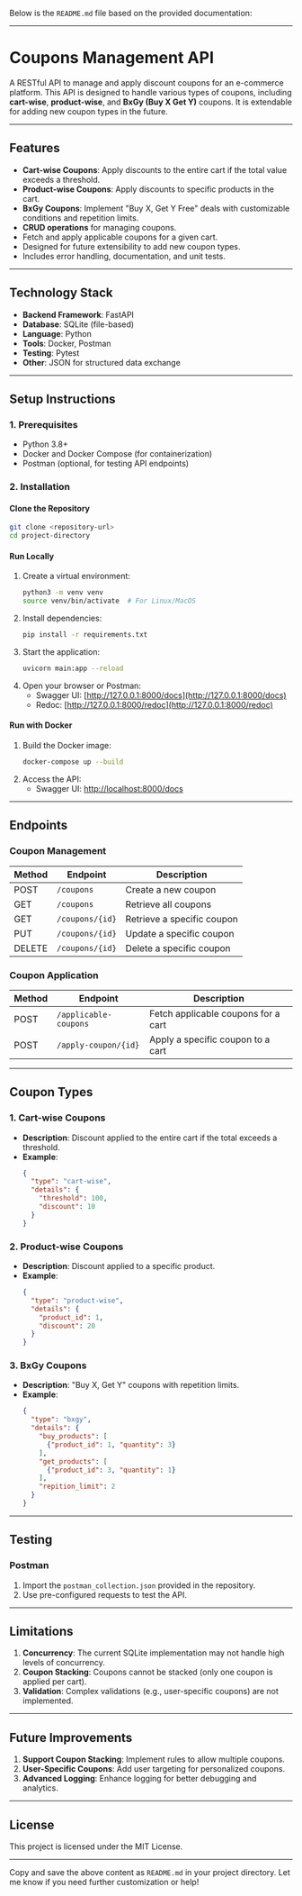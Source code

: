 Below is the `README.md` file based on the provided documentation:

---

# Coupons Management API

A RESTful API to manage and apply discount coupons for an e-commerce platform. This API is designed to handle various types of coupons, including **cart-wise**, **product-wise**, and **BxGy (Buy X Get Y)** coupons. It is extendable for adding new coupon types in the future.

---

## Features

- **Cart-wise Coupons**: Apply discounts to the entire cart if the total value exceeds a threshold.
- **Product-wise Coupons**: Apply discounts to specific products in the cart.
- **BxGy Coupons**: Implement "Buy X, Get Y Free" deals with customizable conditions and repetition limits.
- **CRUD operations** for managing coupons.
- Fetch and apply applicable coupons for a given cart.
- Designed for future extensibility to add new coupon types.
- Includes error handling, documentation, and unit tests.

---

## Technology Stack

- **Backend Framework**: FastAPI
- **Database**: SQLite (file-based)
- **Language**: Python
- **Tools**: Docker, Postman
- **Testing**: Pytest
- **Other**: JSON for structured data exchange

---

## Setup Instructions

### **1. Prerequisites**
- Python 3.8+
- Docker and Docker Compose (for containerization)
- Postman (optional, for testing API endpoints)

### **2. Installation**

#### **Clone the Repository**
```bash
git clone <repository-url>
cd project-directory
```

#### **Run Locally**
1. Create a virtual environment:
   ```bash
   python3 -m venv venv
   source venv/bin/activate  # For Linux/MacOS
   ```
2. Install dependencies:
   ```bash
   pip install -r requirements.txt
   ```
3. Start the application:
   ```bash
   uvicorn main:app --reload
   ```
4. Open your browser or Postman:
   - Swagger UI: [http://127.0.0.1:8000/docs](http://127.0.0.1:8000/docs)
   - Redoc: [http://127.0.0.1:8000/redoc](http://127.0.0.1:8000/redoc)

#### **Run with Docker**
1. Build the Docker image:
   ```bash
   docker-compose up --build
   ```
2. Access the API:
   - Swagger UI: [http://localhost:8000/docs](http://localhost:8000/docs)

---

## Endpoints

### **Coupon Management**
| Method | Endpoint       | Description                  |
|--------|----------------|------------------------------|
| POST   | `/coupons`     | Create a new coupon          |
| GET    | `/coupons`     | Retrieve all coupons         |
| GET    | `/coupons/{id}`| Retrieve a specific coupon   |
| PUT    | `/coupons/{id}`| Update a specific coupon     |
| DELETE | `/coupons/{id}`| Delete a specific coupon     |

### **Coupon Application**
| Method | Endpoint                | Description                      |
|--------|-------------------------|----------------------------------|
| POST   | `/applicable-coupons`   | Fetch applicable coupons for a cart |
| POST   | `/apply-coupon/{id}`    | Apply a specific coupon to a cart |

---

## Coupon Types

### **1. Cart-wise Coupons**
- **Description**: Discount applied to the entire cart if the total exceeds a threshold.
- **Example**:
  ```json
  {
    "type": "cart-wise",
    "details": {
      "threshold": 100,
      "discount": 10
    }
  }
  ```

### **2. Product-wise Coupons**
- **Description**: Discount applied to a specific product.
- **Example**:
  ```json
  {
    "type": "product-wise",
    "details": {
      "product_id": 1,
      "discount": 20
    }
  }
  ```

### **3. BxGy Coupons**
- **Description**: "Buy X, Get Y" coupons with repetition limits.
- **Example**:
  ```json
  {
    "type": "bxgy",
    "details": {
      "buy_products": [
        {"product_id": 1, "quantity": 3}
      ],
      "get_products": [
        {"product_id": 3, "quantity": 1}
      ],
      "repition_limit": 2
    }
  }
  ```

---

## Testing

### **Postman**
1. Import the `postman_collection.json` provided in the repository.
2. Use pre-configured requests to test the API.

---

## Limitations

1. **Concurrency**: The current SQLite implementation may not handle high levels of concurrency.
2. **Coupon Stacking**: Coupons cannot be stacked (only one coupon is applied per cart).
3. **Validation**: Complex validations (e.g., user-specific coupons) are not implemented.

---

## Future Improvements

1. **Support Coupon Stacking**: Implement rules to allow multiple coupons.
2. **User-Specific Coupons**: Add user targeting for personalized coupons.
3. **Advanced Logging**: Enhance logging for better debugging and analytics.

---

## License
This project is licensed under the MIT License.

---

Copy and save the above content as `README.md` in your project directory. Let me know if you need further customization or help!
